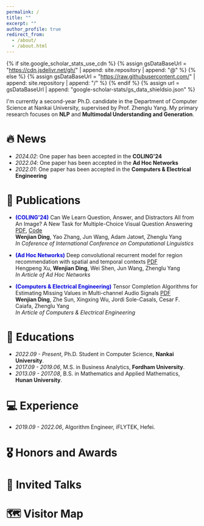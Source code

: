 ```yaml
---
permalink: /
title: ""
excerpt: ""
author_profile: true
redirect_from: 
  - /about/
  - /about.html
---
```


{% if site.google_scholar_stats_use_cdn %}
{% assign gsDataBaseUrl = "https://cdn.jsdelivr.net/gh/" | append: site.repository | append: "@" %}
{% else %}
{% assign gsDataBaseUrl = "https://raw.githubusercontent.com/" | append: site.repository | append: "/" %}
{% endif %}
{% assign url = gsDataBaseUrl | append: "google-scholar-stats/gs_data_shieldsio.json" %}

<span class='anchor' id='about-me'></span>

I'm currently a second-year Ph.D. candidate in the Department of Computer Science at Nankai University, supervised by Prof. Zhenglu Yang.
My primary research focuses on **NLP** and **Multimodal Understanding and Generation**. 

# 🔥 News
- *2024.02*: One paper has been accepted in the **COLING'24** 
- *2022.04*: One paper has been accepted in the **Ad Hoc Networks** 
- *2022.01*: One paper has been accepted in the **Computers & Electrical Engineering** 

# 📝 Publications

- **<font color="#0000dd">(COLING'24)</font>** Can We Learn Question, Answer, and Distractors All from An
Image? A New Task for Multiple-Choice Visual Question Answering [PDF](https://github.com), [Code](https://github.com)     
**Wenjian Ding**, Yao Zhang, Jun Wang, Adam Jatowt, Zhenglu Yang     
*In Coference of International Conference on Computational Linguistics*

- **<font color="#0000dd">(Ad Hoc Networks)</font>** Deep convolutional recurrent model for region recommendation with 
spatial and temporal contexts [PDF](https://github.com)     
Hengpeng Xu, **Wenjian Ding**, Wei Shen, Jun Wang, Zhenglu Yang     
*In Article of Ad Hoc Networks*

- **<font color="#0000dd">(Computers & Electrical Engineering)</font>** Tensor Completion Algorithms for Estimating
Missing Values in Multi-channel Audio Signals [PDF](https://github.com)     
**Wenjian Ding**, Zhe Sun, Xingxing Wu, Jordi Sole-Casals, Cesar F. Caiafa, Zhenglu Yang     
*In Article of Computers & Electrical Engineering*

# 📖 Educations
- *2022.09 - Present*, Ph.D. Student in Computer Science, **Nankai University**.
- *2017.09 - 2019.06*, M.S. in Business Analytics, **Fordham University**. 
- *2013.09 - 2017.08*, B.S. in Mathematics and Applied Mathematics, **Hunan University**. 

# 💻 Experience
- *2019.09 - 2022.06*, Algorithm Engineer, iFLYTEK, Hefei.

# 🎖 Honors and Awards

# 💬 Invited Talks

# 🗺️ Visitor Map
<script type='text/javascript' id='clustrmaps' src='//cdn.clustrmaps.com/map_v2.js?cl=ffffff&w=250&t=tt&d=iFnG-gCYuh0KVMFBlfFNzO88qE0F5Pvvs6wBSEusVqU'></script>